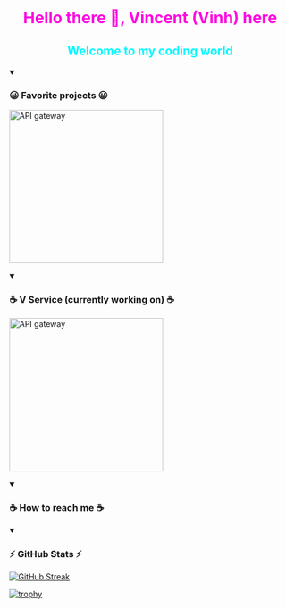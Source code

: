 
<br>
<h1 align="center" style="color: rgb(255, 0, 225);">Hello there 👋, Vincent (Vinh) here</h1>
<h2 align="center" style="color: rgb(0, 247, 255);">Welcome to my coding world</h2>

<details open>
  <summary>
    <h3>😀 Favorite projects 😀</h3>
  </summary>
  <p align="left">
    <a href="https://github.com/quiet-node/ethereum-dev-sandbox"><img width="275"
        src="https://denvercoder1-github-readme-stats.vercel.app/api/pin/?username=VincentB00&repo=ChatBot&theme=transparent&bg_color=1F222E&title_color=00C9B1&text_color=82ACF9&hide_border=false&icon_color=B792EB"
        alt="API gateway">
    </a>
  </p>
</details>

<details open>
  <summary>
    <h3>☕ V Service (currently working on) ☕</h3>
  </summary>
  <p align="left">
    <a href="https://github.com/quiet-node/ethereum-dev-sandbox"><img width="275"
        src="https://denvercoder1-github-readme-stats.vercel.app/api/pin/?username=vincent-inc&repo=API-Gateway&theme=transparent&bg_color=1F222E&title_color=00C9B1&text_color=82ACF9&hide_border=false&icon_color=B792EB"
        alt="API gateway">
    </a>
  </p>
</details>

<details open>
  <summary>
    <h3>☕ How to reach me ☕</h3>
  </summary>
  <p align="left">
    
  </p>
</details>

<details open>
  <summary>
    <h3>⚡ GitHub Stats ⚡</h3>
  </summary>

  [![GitHub
  Streak](https://github-readme-streak-stats.herokuapp.com?user=VincentB00&theme=tokyonight)](https://git.io/streak-stats)

  [![trophy](https://github-profile-trophy.vercel.app/?username=VincentB00&theme=tokyonight)](https://github.com/ryo-ma/github-profile-trophy)
</details>
